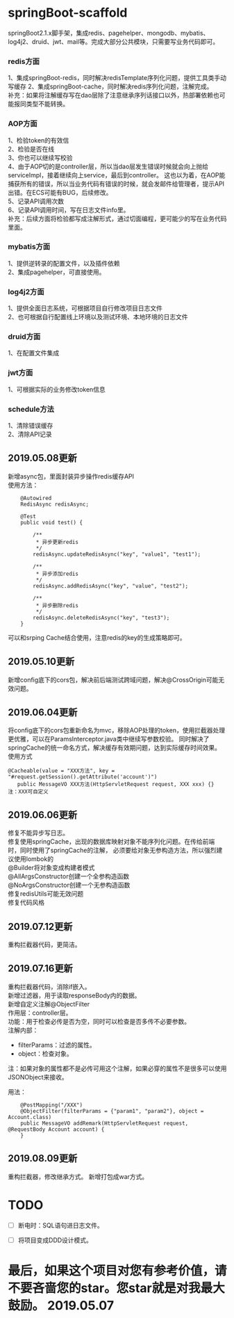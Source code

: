 # springBoot-scaffold
springBoot2.1.x脚手架，集成redis、pagehelper、mongodb、mybatis、log4j2、druid、jwt、mail等。完成大部分公共模块，只需要写业务代码即可。
### redis方面
1、集成springBoot-redis，同时解决redisTemplate序列化问题，提供工具类手动写缓存
2、集成springBoot-cache，同时解决redis序列化问题，注解完成。  
补充：如果将注解缓存写在dao层除了注意继承序列话接口以外，热部署依赖也可能报同类型不能转换。
### AOP方面
1、检验token的有效信  
2、检验是否在线    
3、你也可以继续写校验  
4、由于AOP切的是controller层，所以当dao层发生错误时候就会向上抛给serviceImpl，接着继续向上service，最后到controller。
这也以为着，在AOP能捕获所有的错误，所以当业务代码有错误的时候，就会发邮件给管理者，提示API出错。在ECS可能有BUG，后续修改。  
5、记录API调用次数  
6、记录API调用时间，写在日志文件info里。  
补充：后续方面将检验都写成注解形式，通过切面编程，更可能少的写在业务代码里面。
### mybatis方面
1、提供逆转录的配置文件，以及插件依赖  
2、集成pagehelper，可直接使用。  
### log4j2方面
1、提供全面日志系统，可根据项目自行修改项目日志文件  
2、也可根据自行配置线上环境以及测试环境、本地环境的日志文件
### druid方面
1、在配置文件集成
### jwt方面
1、可根据实际的业务修改token信息
### schedule方法
1、清除错误缓存  
2、清除API记录

## 2019.05.08更新
新增async包，里面封装异步操作redis缓存API  
使用方法：  

```
    @Autowired
    RedisAsync redisAsync;

    @Test
    public void test() {

        /**
         * 异步更新redis
         */
        redisAsync.updateRedisAsync("key", "value1", "test1");

        /**
         * 异步添加redis
         */
        redisAsync.addRedisAsync("key", "value", "test2");

        /**
         * 异步删除redis
         */
        redisAsync.deleteRedisAsync("key", "test3");
    }
```
可以和srping Cache结合使用，注意redis的key的生成策略即可。
## 2019.05.10更新
新增config底下的cors包，解决前后端测试跨域问题，解决@CrossOrigin可能无效问题。

## 2019.06.04更新
将config底下的cors包重新命名为mvc，移除AOP处理的token，使用拦截器处理更优雅，可以在ParamsInterceptor.java类中继续写参数校验。
同时解决了springCache的统一命名方式，解决缓存有效期问题，达到实际缓存时间效果。  
使用方式
```
@Cacheable(value = "XXX方法", key = "#request.getSession().getAttribute('account')")
   public MessageVO XXX方法(HttpServletRequest request, XXX xxx) {}
注：XXX可自定义
```
## 2019.06.06更新
修复不能异步写日志。  
修复使用springCache，出现的数据库映射对象不能序列化问题。在传给前端时，同时使用了springCache的注解，
必须要给对象无参构造方法，所以强烈建议使用lombok的  
@Builder将对象变成构建者模式  
@AllArgsConstructor创建一个全参构造函数  
@NoArgsConstructor创建一个无参构造函数  
修复redisUtils可能无效问题  
修复代码风格  

## 2019.07.12更新
重构拦截器代码，更简洁。

## 2019.07.16更新
重构拦截器代码，消除if嵌入。  
新增过滤器，用于读取responseBody内的数据。  
新增自定义注解@ObjectFilter  
作用层：controller层。  
功能：用于检查必传是否为空，同时可以检查是否多传不必要参数。  
注解内部：
 * filterParams：过滤的属性。
 * object：检查对象。
 
注：如果对象的属性都不是必传可用这个注解，如果必穿的属性不是很多可以使用JSONObject来接收。  
   
用法：
```
    @PostMapping("/XXX")
    @ObjectFilter(filterParams = {"param1", "param2"}, object = Account.class)
    public MessageVO addRemark(HttpServletRequest request, @RequestBody Account account) {
    }
```
## 2019.08.09更新
重构拦截器，修改继承方式。
新增打包成war方式。

# TODO
- [ ] 断电时：SQL语句进日志文件。
- [ ] 将项目变成DDD设计模式。


# 最后，如果这个项目对您有参考价值，请不要吝啬您的star。您star就是对我最大鼓励。 2019.05.07
